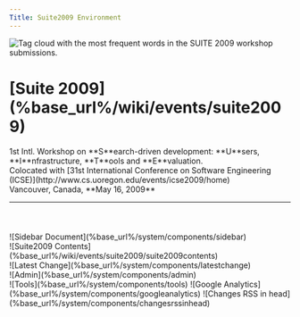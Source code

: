 ```yaml
---
Title: Suite2009 Environment
---
```


<div class="container">
  <img class="cloud" title="Tag cloud with the most frequent words in the SUITE 2009 workshop submissions." src="/download/suite/SUITE09-software-developer-examples-source-code-search-workshop.gif"/>
  <div class="header column span-24 last">
    <h1 class="heading">[Suite 2009](%base_url%/wiki/events/suite2009)</h1>
    <p>1st Intl. Workshop on **S**earch-driven development: **U**sers, **I**nfrastructure, **T**ools and **E**valuation.
    <br/>Colocated with [31st International Conference on Software Engineering (ICSE)](http://www.cs.uoregon.edu/events/icse2009/home)
    <br/>Vancouver, Canada, **May 16, 2009**
    </p>
    <hr/>
  </div>  
  <div class="column span-24 last mainbody">
    <h1 class="heading"></h1>
    <div class="sidebar column span-6 prepend-2 last">![Sidebar Document](%base_url%/system/components/sidebar)</div>
    <div class="contents column span-16">![Suite2009 Contents](%base_url%/wiki/events/suite2009/suite2009contents)</div>
  </div>
  <div class="footnote">![Latest Change](%base_url%/system/components/latestchange)</div>
  ![Admin](%base_url%/system/components/admin)
</div>
<div class="hidden">
![Tools](%base_url%/system/components/tools)
![Google Analytics](%base_url%/system/components/googleanalytics)
![Changes RSS in head](%base_url%/system/components/changesrssinhead)
</div>
